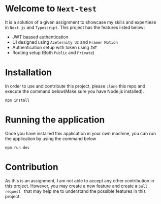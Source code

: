 # Welcome to `Next-test` 
It is a solution of a given assignment to showcase my skills and expertiese in `Next.js` and `Typescript`. This project has the features listed below: 
* JWT baased authentication 
* UI designed using `Aceternity UI` and `Framer Motion`
* Authentication setup with token using `JWT`
* Routing setup (Both `Public` and `Private`) 

# Installation 
In order to use and contribute this project, please `clone` this repo and execute the command below(Make sure you have Node.js installed).

```
npm install 
```

# Running the application 
Once you have installed this application in your own machine, you can run the application by using the command below
```
npm run dev
```


# Contribution 
As this is an assignment, I am not able to accept any other contribution in this project. However, you may create a new feature and create a `pull request ` that may help me to understand the possible features in this project. 
